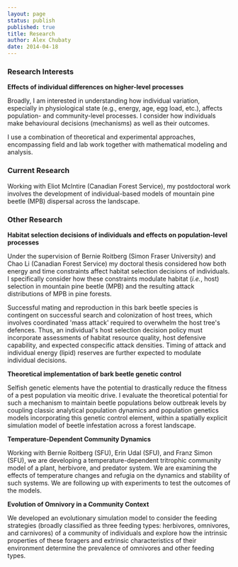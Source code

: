```yaml
---
layout: page
status: publish
published: true
title: Research
author: Alex Chubaty
date: 2014-04-18
---
```


### Research Interests

**Effects of individual differences on higher-level processes**

Broadly, I am interested in understanding how individual variation, especially in physiological state (e.g., energy, age, egg load, etc.), affects population- and community-level processes. I consider how individuals make behavioural decisions (mechanisms) as well as their outcomes.

I use a combination of theoretical and experimental approaches, encompassing field and lab work together with mathematical modeling and analysis.

### Current Research

Working with Eliot McIntire (Canadian Forest Service), my postdoctoral work involves the development of individual-based models of mountain pine beetle (MPB) dispersal across the landscape.

### Other Research

**Habitat selection decisions of individuals and effects on population-level processes**

Under the supervision of Bernie Roitberg (Simon Fraser University) and Chao Li (Canadian Forest Service) my doctoral thesis considered how both energy and time constraints affect habitat selection decisions of individuals. I specifically consider how these constraints modulate habitat (*i.e.*, host) selection in mountain pine beetle (MPB) and the resulting attack distributions of MPB in pine forests.

Successful mating and reproduction in this bark beetle species is contingent on successful search and colonization of host trees, which involves coordinated 'mass attack' required to overwhelm the host tree's defences. Thus, an individual's host selection decision policy must incorporate assessments of habitat resource quality, host defensive capability, and expected conspecific attack densities. Timing of attack and individual energy (lipid) reserves are further expected to modulate individual decisions.

**Theoretical implementation of bark beetle genetic control**

Selfish genetic elements have the potential to drastically reduce the fitness of a pest population via meoitic drive. I evaluate the theoretical potential for such a mechanism to maintain beetle populations below outbreak levels by coupling classic analytical population dynamics and population genetics models incorporating this genetic control element, within a spatially explicit simulation model of beetle infestation across a forest landscape.

**Temperature-Dependent Community Dynamics**

Working with Bernie Roitberg (SFU), Erin Udal (SFU), and Franz Simon (SFU), we are developing a temperature-dependent tritrophic community model of a plant, herbivore, and predator system. We are examining the effects of temperature changes and refugia on the dynamics and stability of such systems. We are following up with experiments to test the outcomes of the models.

**Evolution of Omnivory in a Community Context**

We developed an evolutionary simulation model to consider the feeding strategies (broadly classified as three feeding types: herbivores, omnivores, and carnivores) of a community of individuals and explore how the intrinsic properties of these foragers and extrinsic characteristics of their environment determine the prevalence of omnivores and other feeding types.
